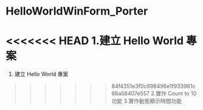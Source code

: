 # HelloWorldWinForm_Porter

<<<<<<< HEAD
1.建立 Hello World 專案
=======
1. 建立 Hello World 專案
>>>>>>> 84f4351e3f0c698496e1f933961c66a58407e557
2.實作 Count to 10 功能
3.實作動態顯示時間功能

